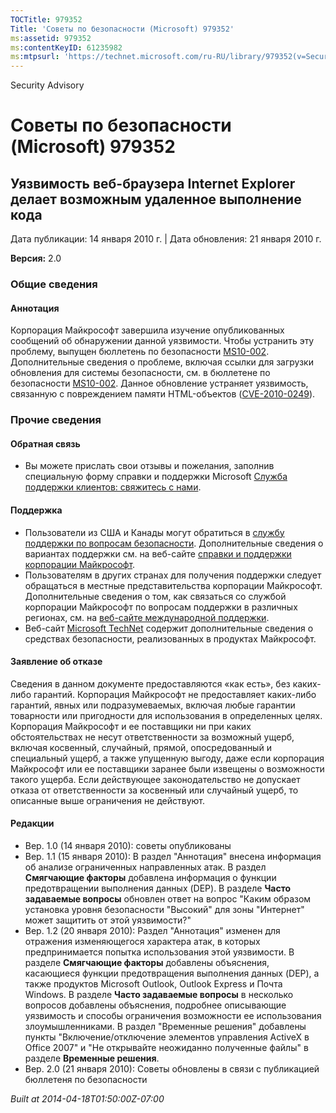 ```yaml
---
TOCTitle: 979352
Title: 'Советы по безопасности (Microsoft) 979352'
ms:assetid: 979352
ms:contentKeyID: 61235982
ms:mtpsurl: 'https://technet.microsoft.com/ru-RU/library/979352(v=Security.10)'
---
```


Security Advisory

Советы по безопасности (Microsoft) 979352
=========================================

Уязвимость веб-браузера Internet Explorer делает возможным удаленное выполнение кода
------------------------------------------------------------------------------------

Дата публикации: 14 января 2010 г. | Дата обновления: 21 января 2010 г.

**Версия:** 2.0

### Общие сведения

#### Аннотация

Корпорация Майкрософт завершила изучение опубликованных сообщений об обнаружении данной уязвимости. Чтобы устранить эту проблему, выпущен бюллетень по безопасности [MS10-002](http://go.microsoft.com/fwlink/?linkid=179104). Дополнительные сведения о проблеме, включая ссылки для загрузки обновления для системы безопасности, см. в бюллетене по безопасности [MS10-002](http://go.microsoft.com/fwlink/?linkid=179104). Данное обновление устраняет уязвимость, связанную с повреждением памяти HTML-объектов ([CVE-2010-0249](http://www.cve.mitre.org/cgi-bin/cvename.cgi?name=cve-2010-0249)).

### Прочие сведения

#### Обратная связь

-   Вы можете прислать свои отзывы и пожелания, заполнив специальную форму справки и поддержки Microsoft [Служба поддержки клиентов: свяжитесь с нами](https://support.microsoft.com/common/survey.aspx?scid=sw;en;1257&amp;showpage=1&amp;ws=technet&amp;sd=tech).

#### Поддержка

-   Пользователи из США и Канады могут обратиться в [службу поддержки по вопросам безопасности](http://go.microsoft.com/fwlink/?linkid=21131). Дополнительные сведения о вариантах поддержки см. на веб-сайте [справки и поддержки корпорации Майкрософт](http://support.microsoft.com/).
-   Пользователям в других странах для получения поддержки следует обращаться в местные представительства корпорации Майкрософт. Дополнительные сведения о том, как связаться со службой корпорации Майкрософт по вопросам поддержки в различных регионах, см. на [веб-сайте международной поддержки](http://go.microsoft.com/fwlink/?linkid=21155).
-   Веб-сайт [Microsoft TechNet](http://go.microsoft.com/fwlink/?linkid=21132) содержит дополнительные сведения о средствах безопасности, реализованных в продуктах Майкрософт.

#### Заявление об отказе

Сведения в данном документе предоставляются «как есть», без каких-либо гарантий. Корпорация Майкрософт не предоставляет каких-либо гарантий, явных или подразумеваемых, включая любые гарантии товарности или пригодности для использования в определенных целях. Корпорация Майкрософт и ее поставщики ни при каких обстоятельствах не несут ответственности за возможный ущерб, включая косвенный, случайный, прямой, опосредованный и специальный ущерб, а также упущенную выгоду, даже если корпорация Майкрософт или ее поставщики заранее были извещены о возможности такого ущерба. Если действующее законодательство не допускает отказа от ответственности за косвенный или случайный ущерб, то описанные выше ограничения не действуют.

#### Редакции

-   Вер. 1.0 (14 января 2010): советы опубликованы
-   Вер. 1.1 (15 января 2010): В раздел "Аннотация" внесена информация об анализе ограниченных направленных атак. В раздел **Смягчающие факторы** добавлена информация о функции предотвращении выполнения данных (DEP). В разделе **Часто задаваемые вопросы** обновлен ответ на вопрос "Каким образом установка уровня безопасности "Высокий" для зоны "Интернет" может защитить от этой уязвимости?"
-   Вер. 1.2 (20 января 2010): Раздел "Аннотация" изменен для отражения изменяющегося характера атак, в которых предпринимается попытка использования этой уязвимости. В разделе **Смягчающие факторы** добавлены объяснения, касающиеся функции предотвращения выполнения данных (DEP), а также продуктов Microsoft Outlook, Outlook Express и Почта Windows. В разделе **Часто задаваемые вопросы** в несколько вопросов добавлены объяснения, подробнее описывающие уязвимость и способы ограничения возможности ее использования злоумышленниками. В раздел "Временные решения" добавлены пункты "Включение/отключение элементов управления ActiveX в Office 2007" и "Не открывайте неожиданно полученные файлы" в разделе **Временные решения**.
-   Вер. 2.0 (21 января 2010): Советы обновлены в связи с публикацией бюллетеня по безопасности

*Built at 2014-04-18T01:50:00Z-07:00*

